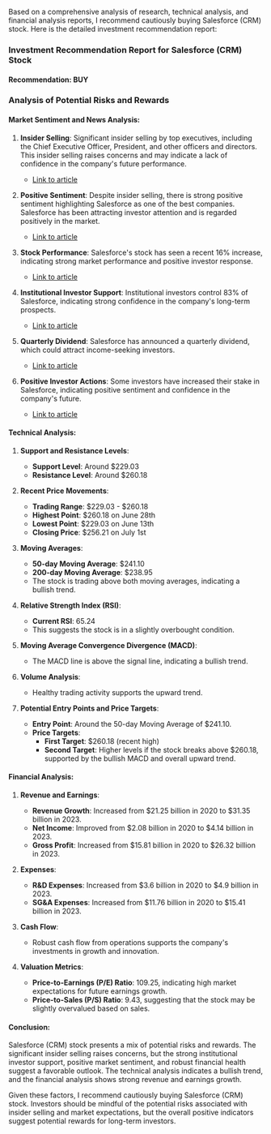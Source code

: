 Based on a comprehensive analysis of research, technical analysis, and financial analysis reports, I recommend cautiously buying Salesforce (CRM) stock. Here is the detailed investment recommendation report:

### Investment Recommendation Report for Salesforce (CRM) Stock

#### Recommendation: BUY

### Analysis of Potential Risks and Rewards

#### Market Sentiment and News Analysis:
1. **Insider Selling**: Significant insider selling by top executives, including the Chief Executive Officer, President, and other officers and directors. This insider selling raises concerns and may indicate a lack of confidence in the company's future performance.
   - [Link to article](https://finance.yahoo.com/news/salesforce-insider-sold-shares-worth-211358138.html)
   
2. **Positive Sentiment**: Despite insider selling, there is strong positive sentiment highlighting Salesforce as one of the best companies. Salesforce has been attracting investor attention and is regarded positively in the market.
   - [Link to article](https://finance.yahoo.com/news/salesforce-inc-crm-one-best-231023067.html)
   
3. **Stock Performance**: Salesforce's stock has seen a recent 16% increase, indicating strong market performance and positive investor response.
   - [Link to article](https://finance.yahoo.com/news/why-salesforce-com-crm-16-153014445.html)
   
4. **Institutional Investor Support**: Institutional investors control 83% of Salesforce, indicating strong confidence in the company's long-term prospects.
   - [Link to article](https://finance.yahoo.com/news/institutional-investors-control-83-salesforce-140020445.html)
   
5. **Quarterly Dividend**: Salesforce has announced a quarterly dividend, which could attract income-seeking investors.
   - [Link to article](https://finance.yahoo.com/news/salesforce-announces-quarterly-dividend-003500497.html)
   
6. **Positive Investor Actions**: Some investors have increased their stake in Salesforce, indicating positive sentiment and confidence in the company's future.
   - [Link to article](https://finance.yahoo.com/m/5ef6f32f-19d6-3e6e-a678-dd93e34a1b53/here%27s-why-i-just-loaded-up.html)

#### Technical Analysis:
1. **Support and Resistance Levels**: 
   - **Support Level**: Around $229.03
   - **Resistance Level**: Around $260.18

2. **Recent Price Movements**: 
   - **Trading Range**: $229.03 - $260.18
   - **Highest Point**: $260.18 on June 28th
   - **Lowest Point**: $229.03 on June 13th
   - **Closing Price**: $256.21 on July 1st

3. **Moving Averages**: 
   - **50-day Moving Average**: $241.10
   - **200-day Moving Average**: $238.95
   - The stock is trading above both moving averages, indicating a bullish trend.

4. **Relative Strength Index (RSI)**: 
   - **Current RSI**: 65.24
   - This suggests the stock is in a slightly overbought condition.

5. **Moving Average Convergence Divergence (MACD)**: 
   - The MACD line is above the signal line, indicating a bullish trend.

6. **Volume Analysis**: 
   - Healthy trading activity supports the upward trend.

7. **Potential Entry Points and Price Targets**: 
   - **Entry Point**: Around the 50-day Moving Average of $241.10.
   - **Price Targets**: 
     - **First Target**: $260.18 (recent high)
     - **Second Target**: Higher levels if the stock breaks above $260.18, supported by the bullish MACD and overall upward trend.

#### Financial Analysis:
1. **Revenue and Earnings**: 
   - **Revenue Growth**: Increased from $21.25 billion in 2020 to $31.35 billion in 2023.
   - **Net Income**: Improved from $2.08 billion in 2020 to $4.14 billion in 2023.
   - **Gross Profit**: Increased from $15.81 billion in 2020 to $26.32 billion in 2023.

2. **Expenses**: 
   - **R&D Expenses**: Increased from $3.6 billion in 2020 to $4.9 billion in 2023.
   - **SG&A Expenses**: Increased from $11.76 billion in 2020 to $15.41 billion in 2023.

3. **Cash Flow**: 
   - Robust cash flow from operations supports the company's investments in growth and innovation.

4. **Valuation Metrics**: 
   - **Price-to-Earnings (P/E) Ratio**: 109.25, indicating high market expectations for future earnings growth.
   - **Price-to-Sales (P/S) Ratio**: 9.43, suggesting that the stock may be slightly overvalued based on sales.

#### Conclusion:
Salesforce (CRM) stock presents a mix of potential risks and rewards. The significant insider selling raises concerns, but the strong institutional investor support, positive market sentiment, and robust financial health suggest a favorable outlook. The technical analysis indicates a bullish trend, and the financial analysis shows strong revenue and earnings growth.

Given these factors, I recommend cautiously buying Salesforce (CRM) stock. Investors should be mindful of the potential risks associated with insider selling and market expectations, but the overall positive indicators suggest potential rewards for long-term investors.